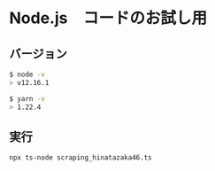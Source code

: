 # Node.js　コードのお試し用
## バージョン
```bash
$ node -v 
> v12.16.1

$ yarn -v
> 1.22.4
```
## 実行
```bash
npx ts-node scraping_hinatazaka46.ts
```